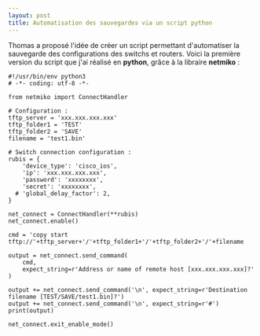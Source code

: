 ```yaml
---
layout: post
title: Automatisation des sauvegardes via un script python
---
```


Thomas a proposé l'idée de créer un script permettant d'automatiser la sauvegarde des configurations des switchs et routers. Voici la première version du script que j'ai réalisé en __python__, grâce à la libraire __netmiko__ :

```
#!/usr/bin/env python3
# -*- coding: utf-8 -*-

from netmiko import ConnectHandler

# Configuration :
tftp_server = 'xxx.xxx.xxx.xxx'
tftp_folder1 = 'TEST'
tftp_folder2 = 'SAVE'
filename = 'test1.bin'

# Switch connection configuration :
rubis = {
    'device_type': 'cisco_ios',
    'ip': 'xxx.xxx.xxx.xxx',
    'password': 'xxxxxxxx',
    'secret': 'xxxxxxxx',
  # 'global_delay_factor': 2,
}

net_connect = ConnectHandler(**rubis)
net_connect.enable()

cmd = 'copy start tftp://'+tftp_server+'/'+tftp_folder1+'/'+tftp_folder2+'/'+filename

output = net_connect.send_command(
    cmd,
    expect_string=r'Address or name of remote host [xxx.xxx.xxx.xxx]?'
)

output += net_connect.send_command('\n', expect_string=r'Destination filename [TEST/SAVE/test1.bin]?')
output += net_connect.send_command('\n', expect_string=r'#')
print(output)

net_connect.exit_enable_mode()
```
